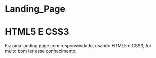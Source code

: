 # Landing_Page
# HTML5 E CSS3
Fiz uma landing page com responsividade, usando HTML5 e CSS3, foi muito bom ter esse conhecimento.
